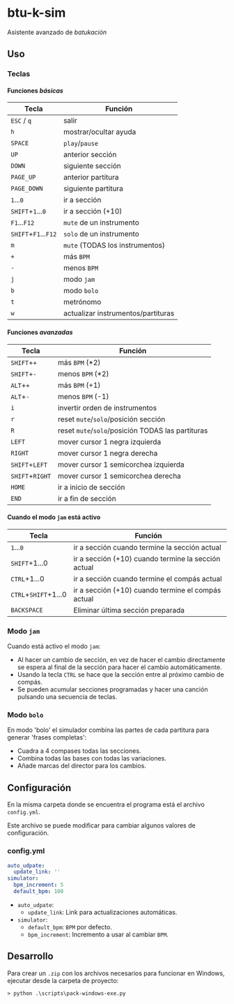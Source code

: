 # btu-k-sim

Asistente avanzado de _batukación_

## Uso

### Teclas

#### Funciones _básicas_

|Tecla|Función|
|---|---|
|`ESC` / `q`|salir|
|`h`|mostrar/ocultar ayuda|
|`SPACE`|`play`/`pause`|
|`UP`|anterior sección|
|`DOWN`|siguiente sección|
|`PAGE_UP`|anterior partitura|
|`PAGE_DOWN`|siguiente partitura|
|`1`...`0`|ir a sección|
|`SHIFT`+`1`...`0`|ir a sección (+10)|
|`F1`...`F12`|`mute` de un instrumento|
|`SHIFT`+`F1`...`F12`|`solo` de un instrumento|
|`m`|`mute` (TODAS los instrumentos)|
|`+`|más `BPM`|
|`-`|menos `BPM`|
|`j`|modo `jam`|
|`b`|modo `bolo`|
|`t`|metrónomo|
|`w`|actualizar instrumentos/partituras|

#### Funciones _avanzadas_

|Tecla|Función|
|---|---|
|`SHIFT`+`+`|más `BPM` (*2)|
|`SHIFT`+`-`|menos `BPM` (*2)|
|`ALT`+`+`|más `BPM` (+1)|
|`ALT`+`-`|menos `BPM` (-1)|
|`i`|invertir orden de instrumentos|
|`r`|reset `mute`/`solo`/posición sección|
|`R`|reset `mute`/`solo`/posición TODAS las partituras|
|`LEFT`|mover cursor 1 negra izquierda|
|`RIGHT`|mover cursor 1 negra derecha|
|`SHIFT`+`LEFT`|mover cursor 1 semicorchea izquierda|
|`SHIFT`+`RIGHT`|mover cursor 1 semicorchea derecha|
|`HOME`|ir a inicio de sección|
|`END`|ir a fin de sección|

#### Cuando el modo `jam` está activo

|Tecla|Función|
|---|---|
|`1`...`0`|ir a sección cuando termine la sección actual|
|`SHIFT`+1...0|ir a sección (+10) cuando termine la sección actual|
|`CTRL`+1...0|ir a sección cuando termine el compás actual|
|`CTRL`+`SHIFT`+1...0|ir a sección (+10) cuando termine el compás actual|
|`BACKSPACE`|Eliminar última sección preparada|

### Modo `jam`

Cuando está activo el modo `jam`:

* Al hacer un cambio de sección, en vez de hacer el cambio directamente se espera al final de la sección para hacer el cambio automáticamente.
* Usando la tecla `CTRL` se hace que la sección entre al próximo cambio de compás.
* Se pueden acumular secciones programadas y hacer una canción pulsando una secuencia de teclas.


### Modo `bolo`

En modo 'bolo' el simulador combina las partes de cada partitura para generar 'frases completas':

* Cuadra a 4 compases todas las secciones.
* Combina todas las bases con todas las variaciones.
* Añade marcas del director para los cambios.


## Configuración

En la misma carpeta donde se encuentra el programa está el archivo `config.yml`.

Este archivo se puede modificar para cambiar algunos valores de configuración.

### config.yml

```yml
auto_udpate:
  update_link: ''
simulator:
  bpm_increment: 5
  default_bpm: 100
```

* `auto_udpate`:
  * `update_link`: Link para actualizaciones automáticas.
* `simulator`:
  * `default_bpm`: `BPM` por defecto.
  * `bpm_increment`: Incremento a usar al cambiar `BPM`.

## Desarrollo

Para crear un `.zip` con los archivos necesarios para funcionar en Windows, ejecutar desde la carpeta de proyecto:

```log
> python .\scripts\pack-windows-exe.py
```
